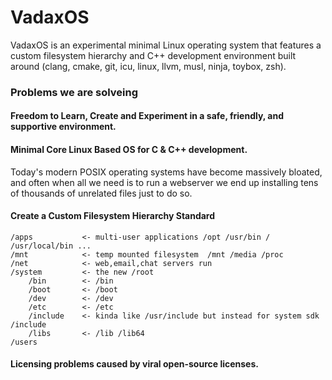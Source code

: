 # VadaxOS
VadaxOS is an experimental minimal Linux operating system that features a custom filesystem hierarchy and C++ development environment built around (clang, cmake, git, icu, linux, llvm, musl, ninja, toybox, zsh).


### Problems we are solveing

#### Freedom to Learn, Create and Experiment in a safe, friendly, and supportive environment.

#### Minimal Core Linux Based OS for C & C++ development.
Today's modern POSIX operating systems have become massively bloated, and often when all we need is to run a webserver we end up installing tens of thousands of unrelated files just to do so. 

#### Create a Custom Filesystem Hierarchy Standard

```
/apps			<- multi-user applications /opt /usr/bin / /usr/local/bin ...
/mnt			<- temp mounted filesystem	/mnt /media /proc 
/net			<- web,email,chat servers run
/system			<- the new /root 
	/bin		<- /bin
	/boot		<- /boot
	/dev		<- /dev
	/etc		<- /etc
	/include	<- kinda like /usr/include but instead for system sdk /include 
	/libs		<- /lib /lib64
/users
```

#### Licensing problems caused by viral open-source licenses.
